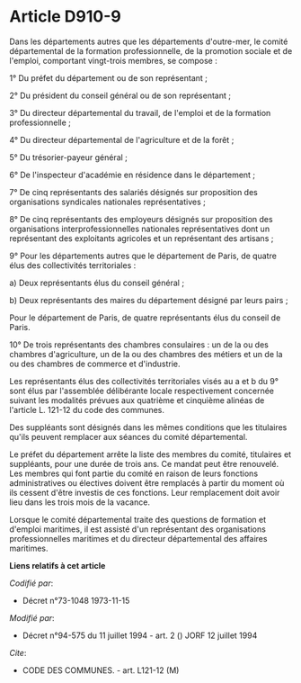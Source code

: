 # Article D910-9

Dans les départements autres que les départements d'outre-mer, le comité départemental de la formation professionnelle, de la
promotion sociale et de l'emploi, comportant vingt-trois membres, se compose :

1° Du préfet du département ou de son représentant ;

2° Du président du conseil général ou de son représentant ;

3° Du directeur départemental du travail, de l'emploi et de la formation professionnelle ;

4° Du directeur départemental de l'agriculture et de la forêt ;

5° Du trésorier-payeur général ;

6° De l'inspecteur d'académie en résidence dans le département ;

7° De cinq représentants des salariés désignés sur proposition des organisations syndicales nationales représentatives ;

8° De cinq représentants des employeurs désignés sur proposition des organisations interprofessionnelles nationales
représentatives dont un représentant des exploitants agricoles et un représentant des artisans ;

9° Pour les départements autres que le département de Paris, de quatre élus des collectivités territoriales :

a) Deux représentants élus du conseil général ;

b) Deux représentants des maires du département désigné par leurs pairs ;

Pour le département de Paris, de quatre représentants élus du conseil de Paris.

10° De trois représentants des chambres consulaires : un de la ou des chambres d'agriculture, un de la ou des chambres des
métiers et un de la ou des chambres de commerce et d'industrie.

Les représentants élus des collectivités territoriales visés au a et b du 9° sont élus par l'assemblée délibérante locale
respectivement concernée suivant les modalités prévues aux quatrième et cinquième alinéas de l'article L. 121-12 du code des
communes.

Des suppléants sont désignés dans les mêmes conditions que les titulaires qu'ils peuvent remplacer aux séances du comité
départemental.

Le préfet du département arrête la liste des membres du comité, titulaires et suppléants, pour une durée de trois ans. Ce
mandat peut être renouvelé. Les membres qui font partie du comité en raison de leurs fonctions administratives ou électives
doivent être remplacés à partir du moment où ils cessent d'être investis de ces fonctions. Leur remplacement doit avoir lieu
dans les trois mois de la vacance.

Lorsque le comité départemental traite des questions de formation et d'emploi maritimes, il est assisté d'un représentant des
organisations professionnelles maritimes et du directeur départemental des affaires maritimes.

**Liens relatifs à cet article**

_Codifié par_:

  - Décret n°73-1048 1973-11-15

_Modifié par_:

  - Décret n°94-575 du 11 juillet 1994 - art. 2 () JORF 12 juillet 1994

_Cite_:

  - CODE DES COMMUNES. - art. L121-12 (M)
